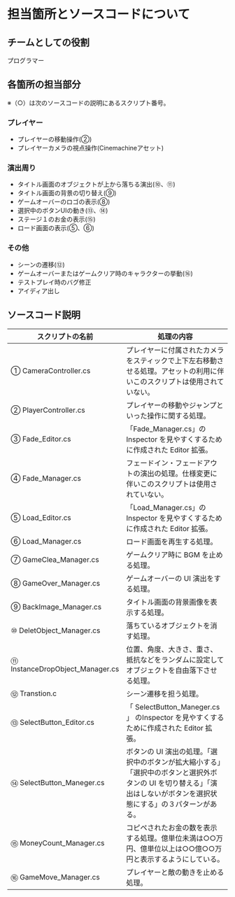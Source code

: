# 担当箇所とソースコードについて
## チームとしての役割
プログラマー

## 各箇所の担当部分
※（○）は次のソースコードの説明にあるスクリプト番号。  
 
### プレイヤー
- プレイヤーの移動操作(②)
- プレイヤーカメラの視点操作(Cinemachineアセット)

### 演出周り
- タイトル画面のオブジェクトが上から落ちる演出(⑩、⑪)
- タイトル画面の背景の切り替え(⑨)
- ゲームオーバーのロゴの表示(⑧)
- 選択中のボタンUIの動き(⑬、⑭)
- ステージ１のお金の表示(⑮)
- ロード画面の表示(⑤、⑥)

### その他
- シーンの遷移(⑫)
- ゲームオーバーまたはゲームクリア時のキャラクターの挙動(⑯)
- テストプレイ時のバグ修正
- アイディア出し

## ソースコード説明
| スクリプトの名前 | 処理の内容 |
|----|----|
| ① CameraController.cs	| プレイヤーに付属されたカメラをスティックで上下左右移動させる処理。アセットの利用に伴いこのスクリプトは使用されていない。 | 
| ② PlayerController.cs	|プレイヤーの移動やジャンプといった操作に関する処理。 |
|➂ Fade_Editor.cs|「Fade_Manager.cs」の Inspector を見やすくするために作成された Editor 拡張。 |
|④ Fade_Manager.cs|フェードイン・フェードアウトの演出の処理。仕様変更に伴いこのスクリプトは使用されていない。|
|⑤ Load_Editor.cs|「Load_Manager.cs」の Inspector を見やすくするために作成された Editor 拡張。|
|⑥ Load_Manager.cs|ロード画面を再生する処理。|
|⑦ GameClea_Manager.cs|ゲームクリア時に BGM を止める処理。|
|⑧ GameOver_Manager.cs|ゲームオーバーの UI 演出をする処理。|
|⑨ BackImage_Manager.cs|タイトル画面の背景画像を表示する処理。|
|⑩ DeletObject_Manager.cs|落ちているオブジェクトを消す処理。|
|⑪ InstanceDropObject_Manager.cs|位置、角度、大きさ、重さ、抵抗などをランダムに設定してオブジェクトを自由落下させる処理。|
|⑫ Transtion.c|シーン遷移を担う処理。|
|⑬ SelectButton_Editor.cs|「 SelectButton_Maneger.cs 」 のInspector を見やすくするために作成された Editor 拡張。|
|⑭ SelectButton_Maneger.cs|ボタンの UI 演出の処理。「選択中のボタンが拡大縮小する」「選択中のボタンと選択外ボタンの UI を切り替える」「演出はしないがボタンを選択状態にする」の３パターンがある。|
|⑮ MoneyCount_Manager.cs|コピペされたお金の数を表示する処理。億単位未満は○○万円、億単位以上は○○億○○万円と表示するようにしている。|
|⑯ GameMove_Manager.cs|プレイヤーと敵の動きを止める処理。|
